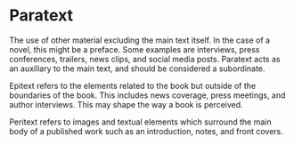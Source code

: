 # Paratext
The use of other material excluding the main text itself.
In the case of a novel, this might be a preface.
Some examples are interviews, press conferences, trailers, news clips, and social media posts.
Paratext acts as an auxiliary to the main text, and should be considered a subordinate.

Epitext refers to the elements related to the book but outside of the boundaries of the book.
This includes news coverage, press meetings, and author interviews.
This may shape the way a book is perceived.

Peritext refers to images and textual elements which surround the main body of a published work such as an introduction, notes, and front covers.